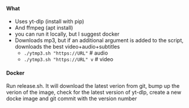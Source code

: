 #### What
- Uses yt-dlp (install with pip)
- And ffmpeg (apt install)
- you can run it locally, but I suggest docker
- Downloads mp3, but if an additional argument is added to the script, downloads the best video+audio+subtitles
    - `./ytmp3.sh "https://URL"` # audio
    - `./ytmp3.sh "https://URL" v` # video

#### Docker
Run release.sh. It will download the latest verion from git, bump up the verion of the image, check for the latest version of yt-dlp, create a new docke image and git commit with the version number
